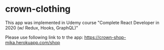 # crown-clothing
This app was implemented in Udemy course "Complete React Developer in 2020 (w/ Redux, Hooks, GraphQL)"

Please use following link to tr the app: https://crown-shop-mika.herokuapp.com/shop
